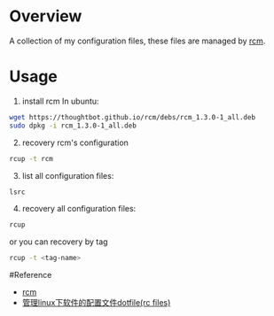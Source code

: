 # Overview
A collection of my configuration files, these files are managed by [rcm](https://github.com/thoughtbot/rcm).

# Usage
1. install rcm
In ubuntu:
```bash
wget https://thoughtbot.github.io/rcm/debs/rcm_1.3.0-1_all.deb
sudo dpkg -i rcm_1.3.0-1_all.deb
```

2. recovery rcm's configuration
```bash
rcup -t rcm
```

3. list all configuration files:
```bash
lsrc
```

4. recovery all configuration files:
```bash
rcup
```
or you can recovery by tag
```bash
rcup -t <tag-name>
```

#Reference
- [rcm](https://github.com/thoughtbot/rcm)
- [管理linux下软件的配置文件dotfile(rc files)](http://wty.im/2015/08/14/use-rcm-to-manage-your-dotfile-rc-file/)


